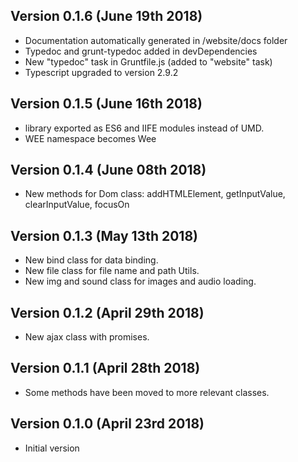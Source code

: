 Version 0.1.6 (June 19th 2018)
-----------------------------
* Documentation automatically generated in /website/docs folder
* Typedoc and grunt-typedoc added in devDependencies
* New "typedoc" task in Gruntfile.js (added to "website" task)
* Typescript upgraded to version 2.9.2

Version 0.1.5 (June 16th 2018)
-----------------------------
 * library exported as ES6 and IIFE modules instead of UMD.
 * WEE namespace becomes Wee

Version 0.1.4 (June 08th 2018)
-----------------------------
 * New methods for Dom class: addHTMLElement, getInputValue, clearInputValue, focusOn

Version 0.1.3 (May 13th 2018)
-----------------------------
 * New bind class for data binding.
 * New file class for file name and path Utils.
 * New img and sound class for images and audio loading.

Version 0.1.2 (April 29th 2018)
-----------------------------
 * New ajax class with promises.

Version 0.1.1 (April 28th 2018)
-----------------------------
 * Some methods have been moved to more relevant classes.

Version 0.1.0 (April 23rd 2018)
-----------------------------
 * Initial version
